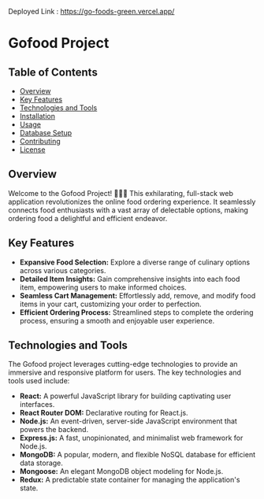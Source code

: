 Deployed Link : https://go-foods-green.vercel.app/

# Gofood Project

## Table of Contents
- [Overview](#overview)
- [Key Features](#key-features)
- [Technologies and Tools](#technologies-and-tools)
- [Installation](#installation)
- [Usage](#usage)
- [Database Setup](#database-setup)
- [Contributing](#contributing)
- [License](#license)

## Overview
Welcome to the Gofood Project! 🍔🌮🍕 This exhilarating, full-stack web application revolutionizes the online food ordering experience. It seamlessly connects food enthusiasts with a vast array of delectable options, making ordering food a delightful and efficient endeavor.

## Key Features
- **Expansive Food Selection:** Explore a diverse range of culinary options across various categories.
- **Detailed Item Insights:** Gain comprehensive insights into each food item, empowering users to make informed choices.
- **Seamless Cart Management:** Effortlessly add, remove, and modify food items in your cart, customizing your order to perfection.
- **Efficient Ordering Process:** Streamlined steps to complete the ordering process, ensuring a smooth and enjoyable user experience.

## Technologies and Tools
The Gofood project leverages cutting-edge technologies to provide an immersive and responsive platform for users. The key technologies and tools used include:
- **React:** A powerful JavaScript library for building captivating user interfaces.
- **React Router DOM:** Declarative routing for React.js.
- **Node.js:** An event-driven, server-side JavaScript environment that powers the backend.
- **Express.js:** A fast, unopinionated, and minimalist web framework for Node.js.
- **MongoDB:** A popular, modern, and flexible NoSQL database for efficient data storage.
- **Mongoose:** An elegant MongoDB object modeling for Node.js.
- **Redux:** A predictable state container for managing the application's state.
